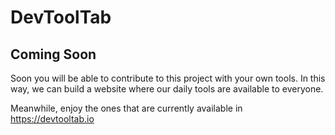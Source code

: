 # DevToolTab

## Coming Soon

Soon you will be able to contribute to this project with your own tools. 
In this way, we can build a website where our daily tools are available to everyone.

Meanwhile, enjoy the ones that are currently available in <https://devtooltab.io>
